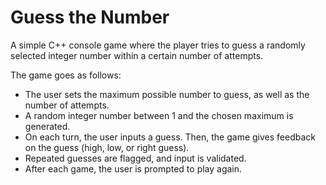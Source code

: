 # Guess the Number

A simple C++ console game where the player tries to guess a randomly selected integer number within a certain number of attempts.

The game goes as follows:

- The user sets the maximum possible number to guess, as well as the number of attempts.
- A random integer number between 1 and the chosen maximum is generated.
- On each turn, the user inputs a guess. Then, the game gives feedback on the guess (high, low, or right guess).
- Repeated guesses are flagged, and input is validated.
- After each game, the user is prompted to play again.
